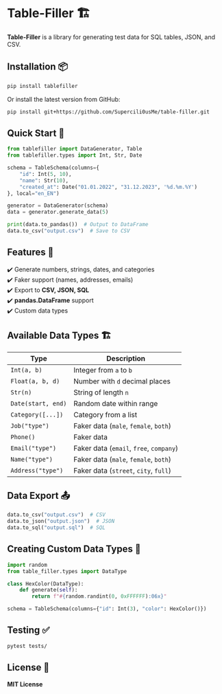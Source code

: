 # Table-Filler 🏗️  

**Table-Filler** is a library for generating test data for SQL tables, JSON, and CSV. 

## Installation 📦  
```sh
pip install tablefiller
```
Or install the latest version from GitHub:
```sh
pip install git+https://github.com/Supercili0usMe/table-filler.git
```

## Quick Start 🚀  
```python
from tablefiller import DataGenerator, Table
from tablefiller.types import Int, Str, Date

schema = TableSchema(columns={
    "id": Int(5, 10),
    "name": Str(10),
    "created_at": Date("01.01.2022", "31.12.2023", '%d.%m.%Y')
}, local="en_EN")

generator = DataGenerator(schema)
data = generator.generate_data(5)

print(data.to_pandas())  # Output to DataFrame
data.to_csv("output.csv")  # Save to CSV
```

## Features 🎯  
✔️ Generate numbers, strings, dates, and categories  
✔️ Faker support (names, addresses, emails)  
✔️ Export to **CSV, JSON, SQL**  
✔️ **pandas.DataFrame** support  
✔️ Сustom data types  

## Available Data Types 🏗️  
| Type               | Description                             |
| ------------------ | --------------------------------------- |
| `Int(a, b)`        | Integer from `a` to `b`                 |
| `Float(a, b, d)`   | Number with `d` decimal places          |
| `Str(n)`           | String of length `n`                    |
| `Date(start, end)` | Random date within range                |
| `Category([...])`  | Category from a list                    |
| `Job("type")`      | Faker data (`male`, `female`, `both`)   |
| `Phone()`          | Faker data                              |
| `Email("type")`    | Faker data (`email`, `free`, `company`) |
| `Name("type")`     | Faker data (`male`, `female`, `both`)   |
| `Address("type")`  | Faker data (`street`, `city`, `full`)   |

## Data Export 📤  
```python
data.to_csv("output.csv")  # CSV
data.to_json("output.json")  # JSON
data.to_sql("output.sql")  # SQL
```

## Creating Custom Data Types 🔧  
```python
import random
from table_filler.types import DataType

class HexColor(DataType):
    def generate(self):
        return f"#{random.randint(0, 0xFFFFFF):06x}"

schema = TableSchema(columns={"id": Int(3), "color": HexColor()})
```

## Testing ✅  
```sh
pytest tests/
```

## License 📜  
**MIT License**